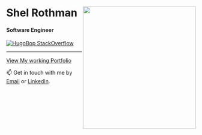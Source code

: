 # Shel Rothman <a> <img align="right" width=300 height=325 src="https://user-images.githubusercontent.com/62257716/281577478-4d3db4e5-6c74-49e0-97e7-0eca493ebba2.png"> </a>
#### Software Engineer


[![HugoBop StackOverflow](https://github-readme-stackoverflow.vercel.app/?userID=13073026&theme=dark)](https://stackoverflow.com/users/13073026/hugobop)

------




[View My working Portfolio](https://shelbyrothman.com/)


📫 Get in touch with me by [Email](mailto:shel.programmer@gmail.com) or [LinkedIn](https://www.linkedin.com/in/shelby-anne-bb84131a4/).
